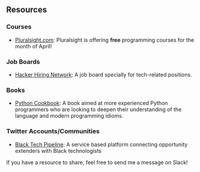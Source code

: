 ## Resources 

### Courses
* [Pluralsight.com](https://www.pluralsight.com/): Pluralsight is offering **free** programming courses for the month of April! 

### Job Boards
* [Hacker Hiring Network](https://hiring.ben.church/): A job board specially for tech-related positions.

### Books
* [Python Cookbook](https://d.cxcore.net/Python/Python_Cookbook_3rd_Edition.pdf): A book aimed at more experienced Python programmers who are looking to
deepen their understanding of the language and modern programming idioms. 

### Twitter Accounts/Communities
* [Black Tech Pipeline](https://twitter.com/BTPipeline): A service based platform connecting opportunity extenders with Black technologists


If you have a resource to share, feel free to send me a message on Slack!
